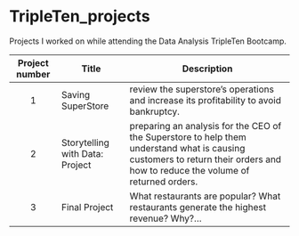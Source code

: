# TripleTen_projects
Projects I worked on while attending the Data Analysis TripleTen Bootcamp.


| Project number | Title | Description |
| :-----------: | ----------- |----------- |
| 1 | Saving SuperStore| review the superstore’s operations and increase its profitability to avoid bankruptcy. |
| 2 | Storytelling with Data: Project | preparing an analysis for the CEO of the Superstore to help them understand what is causing customers to return their orders and how to reduce the volume of returned orders. |
| 3 | Final Project | What restaurants are popular? What restaurants generate the highest revenue? Why?… |
